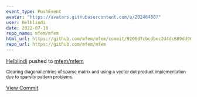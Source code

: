 ```yaml
---
event_type: PushEvent
avatar: "https://avatars.githubusercontent.com/u/20246480?"
user: Helblindi
date: 2022-07-18
repo_name: mfem/mfem
html_url: https://github.com/mfem/mfem/commit/9206d7cbcdbec2d4dc689dd963fcf82fe5c58346
repo_url: https://github.com/mfem/mfem
---
```


<a href='https://github.com/Helblindi' target='_blank'>Helblindi</a> pushed to <a href='https://github.com/mfem/mfem' target='_blank'>mfem/mfem</a>

<small>Clearing diagonal entries of sparse matrix and using a vector dot product implementation due to sparsity pattern problems.</small>

<a href='https://github.com/mfem/mfem/commit/9206d7cbcdbec2d4dc689dd963fcf82fe5c58346' target='_blank'>View Commit</a>